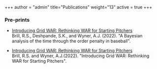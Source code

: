 +++
author = "admin"
title="Publications"
weight="13"
active = true
+++

<!-- 
### Pre-prints & Working Papers
-->

### Pre-prints

* [Introducing Grid WAR: Rethinking WAR for Starting Pitchers](https://arxiv.org/abs/2210.06724)      
Brill, R.S., Deshpande, S.K., and Wyner, A.J. (2022). "A Bayesian analysis of the time through the order penalty in baseball".

* [Introducing Grid WAR: Rethinking WAR for Starting Pitchers](https://arxiv.org/abs/2209.07274)      
Brill, R.S. and Wyner, A.J.(2022). "Introducing Grid WAR: Rethinking WAR for Starting Pitchers".

